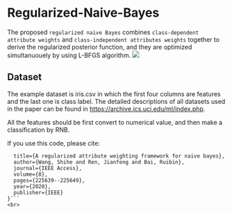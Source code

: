 # Regularized-Naive-Bayes
The proposed `regularized naive Bayes` combines `class-dependent attribute weights` and `class-independent attributes weights` together to derive the regularized posterior function, and they are optimized simultanuouely by using L-BFGS algorithm.
![](https://github.com/Shellson/Regularized-Naive-Bayes/blob/main/frame4.png)
## Dataset
The example dataset is iris.csv in which the first four columns are features and the last one is class label. The detailed descriptions of all datasets used in the paper can be found in https://archive.ics.uci.edu/ml/index.php.

All the features should be first convert to numerical value, and then make a classification by RNB.

If you use this code, please cite:
<br>
  ```@article{wang2020regularized,
    title={A regularized attribute weighting framework for naive bayes},
    author={Wang, Shihe and Ren, Jianfeng and Bai, Ruibin},
    journal={IEEE Access},
    volume={8},
    pages={225639--225649},
    year={2020},
    publisher={IEEE}
  }```
<br>
